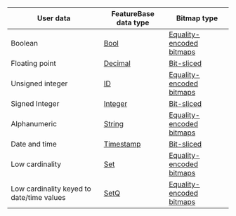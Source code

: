 | User data | FeatureBase data type | Bitmap type |
|---|---|---|
| Boolean | [Bool](https://docs.featurebase.com/docs/sql-guide/data/-types/data-type-bool) | [Equality-encoded bitmaps](/docs/concepts/concept-bitmaps-equality-encoded) |
| Floating point | [Decimal](https://docs.featurebase.com/docs/sql-guide/data/-types/data-type-decimal) | [Bit-sliced](/docs/concepts/concept-bitmaps-bit-slice) |
| Unsigned integer | [ID](https://docs.featurebase.com/docs/sql-guide/data/-types/data-type-id) | [Equality-encoded bitmaps](/docs/concepts/concept-bitmaps-equality-encoded) |
| Signed Integer | [Integer](https://docs.featurebase.com/docs/sql-guide/data/-types/data-type-int) | [Bit-sliced](/docs/concepts/concept-bitmaps-bit-slice) |
| Alphanumeric | [String](https://docs.featurebase.com/docs/sql-guide/data/-types/data-type-string) | [Equality-encoded bitmaps](/docs/concepts/concept-bitmaps-equality-encoded) |
| Date and time | [Timestamp](https://docs.featurebase.com/docs/sql-guide/data/-types/data-type-timestamp) | [Bit-sliced](/docs/concepts/concept-bitmaps-bit-slice) |
| Low cardinality | [Set](https://docs.featurebase.com/docs/sql-guide/data/-types/data-types-home#low-cardinality-data-types) | [Equality-encoded bitmaps](/docs/concepts/concept-bitmaps-equality-encoded) |
| Low cardinality keyed to date/time values | [SetQ](https://docs.featurebase.com/docs/sql-guide/data/-types/data-types-home#low-cardinality-data-types) | [Equality-encoded bitmaps](/docs/concepts/concept-bitmaps-equality-encoded) |
